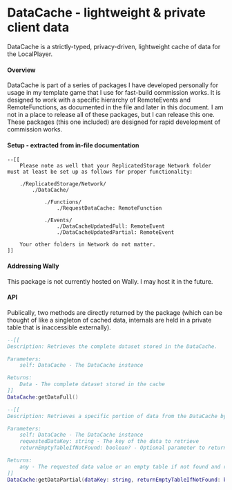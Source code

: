 # DataCache - lightweight & private client data

DataCache is a strictly-typed, privacy-driven, lightweight cache of data for the LocalPlayer.

#### Overview
DataCache is part of a series of packages I have developed personally for usage in my template game that I use for fast-build commission works. It is designed to work with a specific hierarchy of RemoteEvents and RemoteFunctions, as documented in the file and later in this document. I am not in a place to release all of these packages, but I can release this one. These packages (this one included) are designed for rapid development of commission works.

#### Setup - extracted from in-file documentation
```
--[[
    Please note as well that your ReplicatedStorage Network folder must at least be set up as follows for proper functionality:

    ./ReplicatedStorage/Network/
        ./DataCache/

            ./Functions/
                ./RequestDataCache: RemoteFunction

            ./Events/
                ./DataCacheUpdatedFull: RemoteEvent
                ./DataCacheUpdatedPartial: RemoteEvent

    Your other folders in Network do not matter.
]]
```

#### Addressing Wally
This package is not currently hosted on Wally. I may host it in the future.

#### API
Publically, two methods are directly returned by the package (which can be thought of like a singleton of cached data, internals are held in a private table that is inaccessible externally).

```lua
--[[
Description: Retrieves the complete dataset stored in the DataCache.

Parameters:
    self: DataCache - The DataCache instance

Returns:
    Data - The complete dataset stored in the cache
]]
DataCache:getDataFull()

--[[
Description: Retrieves a specific portion of data from the DataCache by key.

Parameters:
    self: DataCache - The DataCache instance
    requestedDataKey: string - The key of the data to retrieve
    returnEmptyTableIfNotFound: boolean? - Optional parameter to return an empty table if the key is not found

Returns:
    any - The requested data value or an empty table if not found and returnEmptyTableIfNotFound is true
]]
DataCache:getDataPartial(dataKey: string, returnEmptyTableIfNotFound: boolean?)
```